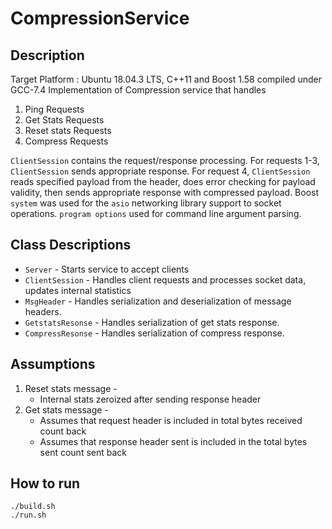 CompressionService
======

Description
-----------
Target Platform : Ubuntu 18.04.3 LTS, C++11 and Boost 1.58 compiled under GCC-7.4
Implementation of Compression service that handles
1) Ping Requests
2) Get Stats Requests
3) Reset stats Requests
4) Compress Requests

`ClientSession` contains the request/response processing. For requests 1-3, `ClientSession` sends appropriate response. For request 4, `ClientSession` reads specified payload from the header, does error checking for payload validity, then sends appropriate response with compressed payload. Boost `system` was used for the `asio` networking library support to socket operations. `program options` used for command line argument parsing.


Class Descriptions
------------------

- `Server` - Starts service to accept clients
- `ClientSession` - Handles client requests and processes socket data, updates internal statistics
- `MsgHeader` - Handles serialization and deserialization of message headers.
- `GetstatsResonse` - Handles serialization of get stats response.
- `CompressResonse` - Handles serialization of compress response.

Assumptions
------------------
1) Reset stats message -
   - Internal stats zeroized after sending response header
2) Get stats message -
   - Assumes that request header is included in total bytes received count back
   - Assumes that response header sent is included in the total bytes sent count sent back

How to run
----------

```
./build.sh
./run.sh
```
